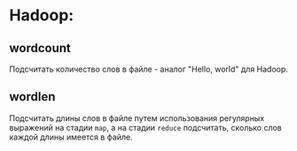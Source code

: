 # Hadoop:

## wordcount
Подсчитать количество слов в файле - аналог "Hello, world" для Hadoop.

## wordlen
Подсчитать длины слов в файле путем использования регулярных выражений на стадии `map`, а на стадии `reduce` подсчитать, сколько слов каждой длины имеется в файле.
